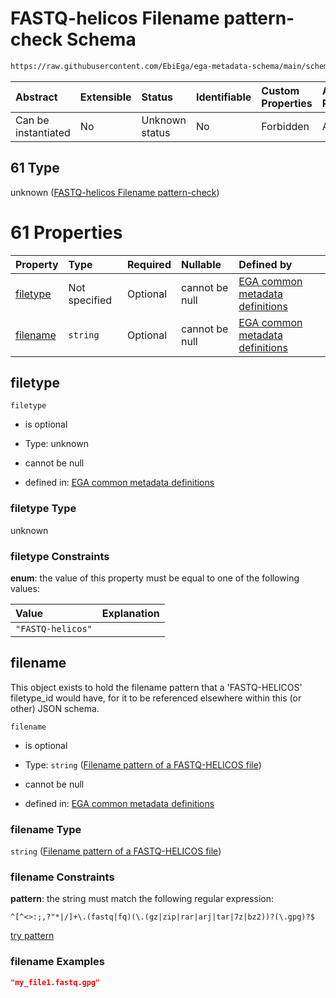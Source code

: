 # FASTQ-helicos Filename pattern-check Schema

```txt
https://raw.githubusercontent.com/EbiEga/ega-metadata-schema/main/schemas/EGA.common-definitions.json#/definitions/filename-filetype-pattern-check/anyOf/61
```



| Abstract            | Extensible | Status         | Identifiable | Custom Properties | Additional Properties | Access Restrictions | Defined In                                                                                           |
| :------------------ | :--------- | :------------- | :----------- | :---------------- | :-------------------- | :------------------ | :--------------------------------------------------------------------------------------------------- |
| Can be instantiated | No         | Unknown status | No           | Forbidden         | Allowed               | none                | [EGA.common-definitions.json\*](../../../schemas/EGA.common-definitions.json "open original schema") |

## 61 Type

unknown ([FASTQ-helicos Filename pattern-check](ega-12-definitions-check-filetype-checks-based-on-its-filename-anyof-fastq-helicos-filename-pattern-check.md))

# 61 Properties

| Property              | Type          | Required | Nullable       | Defined by                                                                                                                                                                                                                                                                                                                                                                            |
| :-------------------- | :------------ | :------- | :------------- | :------------------------------------------------------------------------------------------------------------------------------------------------------------------------------------------------------------------------------------------------------------------------------------------------------------------------------------------------------------------------------------ |
| [filetype](#filetype) | Not specified | Optional | cannot be null | [EGA common metadata definitions](ega-12-definitions-check-filetype-checks-based-on-its-filename-anyof-fastq-helicos-filename-pattern-check-properties-filetype.md "https://raw.githubusercontent.com/EbiEga/ega-metadata-schema/main/schemas/EGA.common-definitions.json#/definitions/filename-filetype-pattern-check/anyOf/61/properties/filetype")                                 |
| [filename](#filename) | `string`      | Optional | cannot be null | [EGA common metadata definitions](ega-12-definitions-check-filetype-checks-based-on-its-filename-anyof-fastq-helicos-filename-pattern-check-properties-filename-pattern-of-a-fastq-helicos-file.md "https://raw.githubusercontent.com/EbiEga/ega-metadata-schema/main/schemas/EGA.common-definitions.json#/definitions/filename-filetype-pattern-check/anyOf/61/properties/filename") |

## filetype



`filetype`

*   is optional

*   Type: unknown

*   cannot be null

*   defined in: [EGA common metadata definitions](ega-12-definitions-check-filetype-checks-based-on-its-filename-anyof-fastq-helicos-filename-pattern-check-properties-filetype.md "https://raw.githubusercontent.com/EbiEga/ega-metadata-schema/main/schemas/EGA.common-definitions.json#/definitions/filename-filetype-pattern-check/anyOf/61/properties/filetype")

### filetype Type

unknown

### filetype Constraints

**enum**: the value of this property must be equal to one of the following values:

| Value             | Explanation |
| :---------------- | :---------- |
| `"FASTQ-helicos"` |             |

## filename

This object exists to hold the filename pattern that a 'FASTQ-HELICOS' filetype\_id would have, for it to be referenced elsewhere within this (or other) JSON schema.

`filename`

*   is optional

*   Type: `string` ([Filename pattern of a FASTQ-HELICOS file](ega-12-definitions-check-filetype-checks-based-on-its-filename-anyof-fastq-helicos-filename-pattern-check-properties-filename-pattern-of-a-fastq-helicos-file.md))

*   cannot be null

*   defined in: [EGA common metadata definitions](ega-12-definitions-check-filetype-checks-based-on-its-filename-anyof-fastq-helicos-filename-pattern-check-properties-filename-pattern-of-a-fastq-helicos-file.md "https://raw.githubusercontent.com/EbiEga/ega-metadata-schema/main/schemas/EGA.common-definitions.json#/definitions/filename-filetype-pattern-check/anyOf/61/properties/filename")

### filename Type

`string` ([Filename pattern of a FASTQ-HELICOS file](ega-12-definitions-check-filetype-checks-based-on-its-filename-anyof-fastq-helicos-filename-pattern-check-properties-filename-pattern-of-a-fastq-helicos-file.md))

### filename Constraints

**pattern**: the string must match the following regular expression:&#x20;

```regexp
^[^<>:;,?"*|/]+\.(fastq|fq)(\.(gz|zip|rar|arj|tar|7z|bz2))?(\.gpg)?$
```

[try pattern](https://regexr.com/?expression=%5E%5B%5E%3C%3E%3A%3B%2C%3F%22*%7C%2F%5D%2B%5C.\(fastq%7Cfq\)\(%5C.\(gz%7Czip%7Crar%7Carj%7Ctar%7C7z%7Cbz2\)\)%3F\(%5C.gpg\)%3F%24 "try regular expression with regexr.com")

### filename Examples

```json
"my_file1.fastq.gpg"
```

